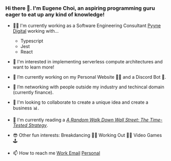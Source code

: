 ### Hi there 👋. I'm Eugene Choi, an aspiring programming guru eager to eat up any kind of knowledge!

- 👨‍💻 I'm currently working as a Software Engineering Consultant [Pyyne Digital](https://pyyne.com/) working with...
  - Typescript
  - Jest
  - React


- 🤔 I'm interested in implementing serverless compute architectures and want to learn more!


- 🔭 I’m currently working on my Personal Website 🙋‍♂️ and a Discord Bot 🤖.


- 👯 I’m networking with people outside my industry and techincal domain (currently finance).


- 👀 I'm looking to collaborate to create a unique idea and create a business 📊.


- 📖 I'm currently reading a [*A Random Walk Down Wall Street: The Time-Tested Strategy*](https://www.amazon.com/Random-Walk-Down-Wall-Street/dp/0393330338).


- 😎 Other fun interests: Breakdancing 🤸‍♀️ Working Out 🏋️‍♀️ Video Games 🕹


- 📫 How to reach me [Work Email](eugene.choi@pyyne.com) [Personal](eugeneiohc@hotmail.com)
